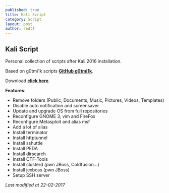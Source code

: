 ```yaml
---
published: true
title: Kali Script
category: Script
layout: post
author: redtf
---
```

## Kali Script 

Personal collection of scripts after Kali 2016 installation.

Based on g0tmi1k scripts [**GitHub g0tmi1k**](https://github.com/g0tmi1k/os-scripts).

Download [**click here**](http://red.tf/s/kali_setup.sh).

**Features**:
- Remove folders (Public, Documents, Music, Pictures, Videos, Templates)
- Disable auto notification and screensaver
- Update and upgrade OS from full repositories
- Reconfigure GNOME 3, vim and FireFox
- Reconfigure Metasploit and alias msf
- Add a lot of alias
- Install terminator
- Install httptunnel
- Install sshuttle
- Install PEDA
- Install dirsearch
- Install CTF-Tools
- Install clusterd (pwn JBoss, Coldfusion...)
- Install jexboss (pwn JBoss)
- Setup SSH server

*Last modified at 22-02-2017*